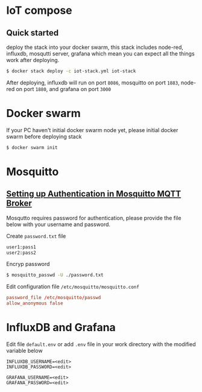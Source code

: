 # IoT compose

## Quick started
deploy the stack into your docker swarm, this stack includes node-red, influxdb, mosqutti server, grafana which mean you can expect all the things work after deploying.
```sh
$ docker stack deploy -c iot-stack.yml iot-stack
```
After deploying, influxdb will run on port `8086`, mosquitto on port `1883`, node-red on port `1880`, and grafana on port `3000`


# Docker swarm
If your PC haven't initial docker swarm node yet, please initial docker swarm before deploying stack
```sh
$ docker swarm init
```

# Mosquitto 
## [Setting up Authentication in Mosquitto MQTT Broker](https://medium.com/@eranda/setting-up-authentication-on-mosquitto-mqtt-broker-de5df2e29afc)
Mosqutto requires password for authentication, please provide the file below with your username and password.

Create `password.txt` file
```txt
user1:pass1
user2:pass2
```
Encryp password
```sh
$ mosquitto_passwd -U ./password.txt
```

Edit configuration file `/etc/mosquitto/mosquitto.conf`
```conf
password_file /etc/mosquitto/passwd
allow_anonymous false
```

# InfluxDB and Grafana
Edit file `default.env` or add `.env` file in your work directory with the modified variable below
```
INFLUXDB_USERNAME=<edit>
INFLUXDB_PASSWORD=<edit>

GRAFANA_USERNAME=<edit>
GRAFANA_PASSWORD=<edit>
```